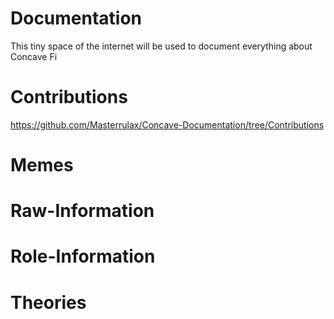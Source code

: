#  Documentation

This tiny space of the internet will be used to document everything about Concave Fi


# Contributions 
https://github.com/Masterrulax/Concave-Documentation/tree/Contributions


# Memes
# Raw-Information
# Role-Information
# Theories
